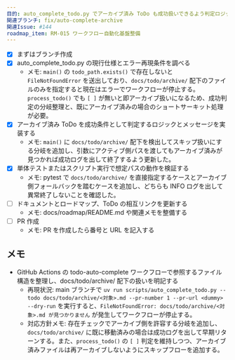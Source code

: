 ```yaml
---
目的: auto_complete_todo.py でアーカイブ済み ToDo も成功扱いできるよう判定ロジックを改善する
関連ブランチ: fix/auto-complete-archive
関連Issue: #144
roadmap_item: RM-015 ワークフロー自動化基盤整備
---
```


- [x] まずはブランチ作成
- [x] auto_complete_todo.py の現行仕様とエラー再現条件を調べる
  - メモ: `main()` の `todo_path.exists()` で存在しないと `FileNotFoundError` を送出しており、`docs/todo/archive/` 配下のファイルのみを指定すると現在はエラーでワークフローが停止する。`process_todo()` でも `[ ]` が無いと即アーカイブ扱いになるため、成功判定の分岐整理と、既にアーカイブ済みの場合のショートサーキット処理が必要。
- [x] アーカイブ済み ToDo を成功条件として判定するロジックとメッセージを実装する
  - メモ: `main()` に `docs/todo/archive/` 配下を検出してスキップ扱いにする分岐を追加し、引数にアクティブ側パスを渡してもアーカイブ済みが見つかれば成功ログを出して終了するよう更新した。
- [x] 単体テストまたはスクリプト実行で想定パスの動作を検証する
  - メモ: pytest で `docs/todo/archive/` を直接指定するケースとアーカイブ側フォールバックを踏むケースを追加し、どちらも INFO ログを出して異常終了しないことを確認した。
- [ ] ドキュメントとロードマップ、ToDo の相互リンクを更新する
  - メモ: docs/roadmap/README.md や関連メモを整備する
- [ ] PR 作成
  - メモ: PR を作成したら番号と URL を記入する

## メモ
- GitHub Actions の todo-auto-complete ワークフローで参照するファイル構造を整理し、docs/todo/archive/ 配下の扱いを明記する
  - 再現状況: main ブランチで `uv run scripts/auto_complete_todo.py --todo docs/todo/archive/<対象>.md --pr-number 1 --pr-url <dummy> --dry-run` を実行すると、`FileNotFoundError: docs/todo/archive/<対象>.md が見つかりません` が発生してワークフローが停止する。
  - 対応方針メモ: 存在チェックでアーカイブ側を許容する分岐を追加し、`docs/todo/archive/` に既に移動済みの場合は成功ログを出して早期リターンする。また、`process_todo()` の `[ ]` 判定を維持しつつ、アーカイブ済みファイルは再アーカイブしないようにスキップフローを追加する。
